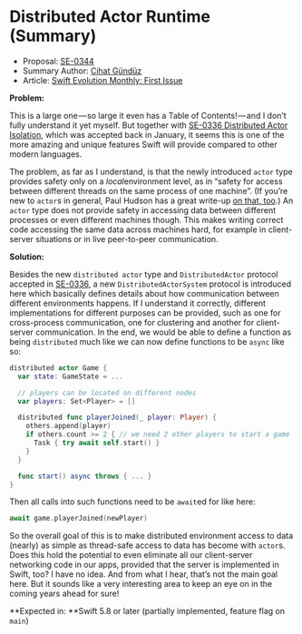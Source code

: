 # Distributed Actor Runtime (Summary)

* Proposal: [SE-0344](https://github.com/apple/swift-evolution/blob/main/proposals/0344-distributed-actor-runtime.md)
* Summary Author: [Cihat Gündüz](https://github.com/Jeehut)
* Article: [Swift Evolution Monthly: First Issue](https://www.fline.dev/swift-evolution-monthly-first-issue/#se-0344-distributed-actor-runtime)

**Problem:**

This is a large one — so large it even has a Table of Contents! — and I don’t fully understand it yet myself. But together with [SE-0336 Distributed Actor Isolation](https://github.com/apple/swift-evolution/blob/main/proposals/0336-distributed-actor-isolation.md?ref=fline.dev), which was accepted back in January, it seems this is one of the more amazing and unique features Swift will provide compared to other modern languages.

The problem, as far as I understand, is that the newly introduced `actor` type provides safety only on a *local*environment level, as in “safety for access between different threads on the same process of one machine”. (If you’re new to `actor`s in general, Paul Hudson has a great write-up [on that, too](https://www.hackingwithswift.com/quick-start/concurrency/what-is-an-actor-and-why-does-swift-have-them?ref=fline.dev).) An `actor` type does not provide safety in accessing data between different processes or even different machines though. This makes writing correct code accessing the same data across machines hard, for example in client-server situations or in live peer-to-peer communication.

**Solution:**

Besides the new `distributed actor` type and `DistributedActor` protocol accepted in [SE-0336](https://github.com/apple/swift-evolution/blob/main/proposals/0336-distributed-actor-isolation.md?ref=fline.dev), a new `DistributedActorSystem` protocol is introduced here which basically defines details about how communication between different environments happens. If I understand it correctly, different implementations for different purposes can be provided, such as one for cross-process communication, one for clustering and another for client-server communication. In the end, we would be able to define a function as being `distributed` much like we can now define functions to be `async` like so:

```Swift
distributed actor Game {
  var state: GameState = ...

  // players can be located on different nodes
  var players: Set<Player> = []

  distributed func playerJoined(_ player: Player) {
    others.append(player)
    if others.count >= 2 { // we need 2 other players to start a game
      Task { try await self.start() }
    }
  }

  func start() async throws { ... }
}
```

Then all calls into such functions need to be `await`ed for like here:

```Swift
await game.playerJoined(newPlayer)
```

So the overall goal of this is to make distributed environment access to data (nearly) as simple as thread-safe access to data has become with `actor`s. Does this hold the potential to even eliminate all our client-server networking code in our apps, provided that the server is implemented in Swift, too? I have no idea. And from what I hear, that’s not the main goal here. But it sounds like a very interesting area to keep an eye on in the coming years ahead for sure!

**Expected in: **Swift 5.8 or later (partially implemented, feature flag on `main`)